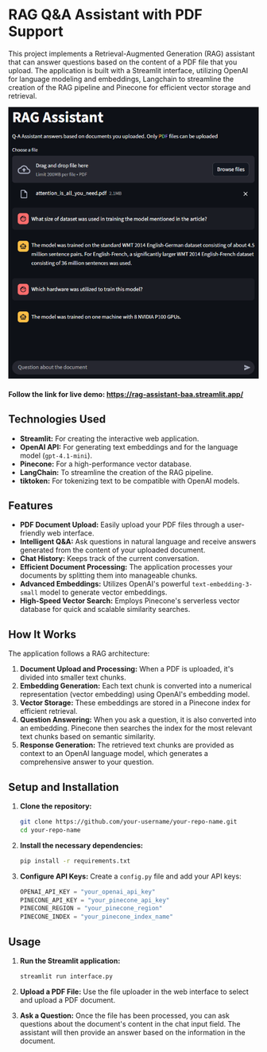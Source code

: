 # RAG Q&A Assistant with PDF Support

This project implements a Retrieval-Augmented Generation (RAG) assistant that can answer questions based on the content of a PDF file that you upload. The application is built with a Streamlit interface, utilizing OpenAI for language modeling and embeddings, Langchain to streamline the creation of the RAG pipeline and Pinecone for efficient vector storage and retrieval.

![img_1.png](img_1.png)

#### Follow the link for live demo: https://rag-assistant-baa.streamlit.app/

## Technologies Used

*   **Streamlit:** For creating the interactive web application.
*   **OpenAI API:** For generating text embeddings and for the language model (`gpt-4.1-mini`).
*   **Pinecone:** For a high-performance vector database.
*   **LangChain:** To streamline the creation of the RAG pipeline.
*   **tiktoken:** For tokenizing text to be compatible with OpenAI models.

## Features

*   **PDF Document Upload:** Easily upload your PDF files through a user-friendly web interface.
*   **Intelligent Q&A:** Ask questions in natural language and receive answers generated from the content of your uploaded document.
*   **Chat History:** Keeps track of the current conversation.
*   **Efficient Document Processing:** The application processes your documents by splitting them into manageable chunks.
*   **Advanced Embeddings:** Utilizes OpenAI's powerful `text-embedding-3-small` model to generate vector embeddings.
*   **High-Speed Vector Search:** Employs Pinecone's serverless vector database for quick and scalable similarity searches.

## How It Works

The application follows a RAG architecture:

1.  **Document Upload and Processing:** When a PDF is uploaded, it's divided into smaller text chunks.
2.  **Embedding Generation:** Each text chunk is converted into a numerical representation (vector embedding) using OpenAI's embedding model.
3.  **Vector Storage:** These embeddings are stored in a Pinecone index for efficient retrieval.
4.  **Question Answering:** When you ask a question, it is also converted into an embedding. Pinecone then searches the index for the most relevant text chunks based on semantic similarity.
5.  **Response Generation:** The retrieved text chunks are provided as context to an OpenAI language model, which generates a comprehensive answer to your question.

## Setup and Installation

1.  **Clone the repository:**
    ```bash
    git clone https://github.com/your-username/your-repo-name.git
    cd your-repo-name
    ```

2.  **Install the necessary dependencies:**
    ```bash
    pip install -r requirements.txt
    ```

3.  **Configure API Keys:**
    Create a `config.py` file and add your API keys:
    ```python
    OPENAI_API_KEY = "your_openai_api_key"
    PINECONE_API_KEY = "your_pinecone_api_key"
    PINECONE_REGION = "your_pinecone_region"
    PINECONE_INDEX = "your_pinecone_index_name"
    ```

## Usage

1.  **Run the Streamlit application:**
    ```bash
    streamlit run interface.py
    ```

2.  **Upload a PDF File:**
    Use the file uploader in the web interface to select and upload a PDF document.

3.  **Ask a Question:**
    Once the file has been processed, you can ask questions about the document's content in the chat input field. The assistant will then provide an answer based on the information in the document.